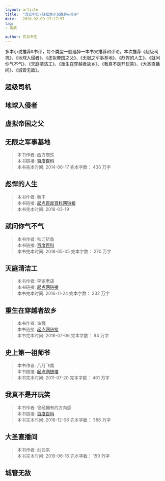 ```yaml
---
layout: article
title:  "其它科幻/轻松类小说推荐&书评"
date:   2020-02-09 17:17:57
tag:
- 高武

author: 荒岛书生
---
```


多本小说推荐&书评，每个类型一般选择一本书来推荐和评论。本次推荐《超级司机》、《地球入侵者》、《虚拟帝国之父》、《无限之军事基地》、《彪悍的人生》、《就问你气不气》、《天庭清洁工》、《重生在穿越者故乡》、《我真不是开玩笑》、《大圣直播间》、《城管无敌》。

<!---more--->

## 超级司机


## 地球入侵者

 

## 虚拟帝国之父



## 无限之军事基地

> 本书作者:  西方蜘蛛  
> 本书链接:  [百度百科](https://baike.baidu.com/item/%E6%97%A0%E9%99%90%E4%B9%8B%E5%86%9B%E4%BA%8B%E5%9F%BA%E5%9C%B0)  
> 本书完本时间: 2014-06-17
> 完本字数： 436 万字

## 彪悍的人生

> 本书作者:  新丰  
> 本书链接:  [起点百度百科网链接](https://baike.baidu.com/item/%E5%BD%AA%E6%82%8D%E7%9A%84%E4%BA%BA%E7%94%9F)  
> 本书完本时间: 2018-03-19

## 就问你气不气

> 本书作者:  秋刀斩鱼  
> 本书链接:  [百度百科](https://baike.baidu.com/item/%E5%B0%B1%E9%97%AE%E4%BD%A0%E6%B0%94%E4%B8%8D%E6%B0%94)  
> 本书完本时间: 2018-05-05
> 完本字数： 270 万字

## 天庭清洁工

> 本书作者:  李家老店  
> 本书链接:  [起点网链接](https://book.qidian.com/info/3477477)  
> 本书完本时间: 2016-11-24
> 完本字数： 232 万字

## 重生在穿越者故乡

> 本书作者:  诛戮  
> 本书链接:  [起点网链接](https://book.qidian.com/)  
> 本书完本时间: 2018-07-06
> 完本字数： 64 万字


## 史上第一祖师爷

> 本书作者:  八月飞鹰  
> 本书链接:  [起点网链接](https://book.qidian.com/info/3144004)  
> 本书完本时间: 2011-07-20
> 完本字数： 461 万字


## 我真不是开玩笑

> 本书作者:  曾经拥有的方向感  
> 本书链接:  [百度百科](https://baike.baidu.com/item/%E6%88%91%E7%9C%9F%E4%B8%8D%E6%98%AF%E5%BC%80%E7%8E%A9%E7%AC%91/20618148)  
> 本书完本时间: 2018-12-06
> 完本字数： 386 万字


## 大圣直播间

> 本书作者:  剑西来  
> 本书完本时间: 2019-06-16
> 完本字数： 159 万字


## 城管无敌

